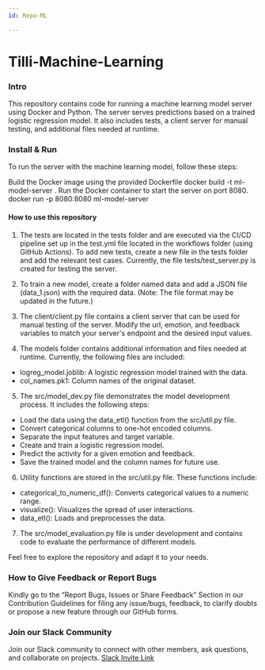 ```yaml
---
id: Repo-ML

---
```



# Tilli-Machine-Learning

###     Intro 
This repository contains code for running a machine learning model server using Docker and Python. The server serves predictions based on a trained logistic regression model. It also includes tests, a client server for manual testing, and additional files needed at runtime.

###  Install & Run
To run the server with the machine learning model, follow these steps:

Build the Docker image using the provided Dockerfile docker build -t ml-model-server .
Run the Docker container to start the server on port 8080. docker run -p 8080:8080 ml-model-server

#### How to use this repository

1. The tests are located in the tests folder and are executed via the CI/CD pipeline set up in the test.yml file located in the workflows folder (using GitHub Actions). To add new tests, create a new file in the tests folder and add the relevant test cases. Currently, the file tests/test_server.py is created for testing the server.
2. To train a new model, create a folder named data and add a JSON file (data_1.json) with the required data. (Note: The file format may be updated in the future.)
3.  The client/client.py file contains a client server that can be used for manual testing of the server. Modify the url, emotion, and feedback variables to match your server's endpoint and the desired input values.

4. The models folder contains additional information and files needed at runtime. Currently, the following files are included:

* logreg_model.joblib: A logistic regression model trained with the data.
* col_names.pk1: Column names of the original dataset.

5. The src/model_dev.py file demonstrates the model development process. It includes the following steps:
* Load the data using the data_etl() function from the src/util.py file.
* Convert categorical columns to one-hot encoded columns.
* Separate the input features and target variable.
* Create and train a logistic regression model.
* Predict the activity for a given emotion and feedback.
* Save the trained model and the column names for future use.

6. Utility functions are stored in the src/util.py file. These functions include:
* categorical_to_numeric_df(): Converts categorical values to a numeric range.
* visualize(): Visualizes the spread of user interactions.
* data_etl(): Loads and preprocesses the data.

7. The src/model_evaluation.py file is under development and contains code to evaluate the performance of different models.

Feel free to explore the repository and adapt it to your needs.

### How to Give Feedback or Report Bugs

Kindly go to the “Report Bugs, Issues or Share Feedback” Section in our Contribution Guidelines for filing any issue/bugs, feedback, to clarify doubts or propose a new feature through our GitHub forms.


### Join our Slack Community
Join our Slack community to connect with other members, ask questions, and collaborate on projects. [Slack Invite Link](https://tilliopensour-wyp9205.slack.com/join/shared_invite/zt-206f4f11s-HoII8Kob45f6WK3GPIIi6g#/shared-invite/email)




